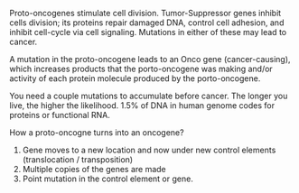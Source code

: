 Proto-oncogenes stimulate cell division. Tumor-Suppressor genes inhibit cells division; its proteins repair damaged DNA, control cell adhesion, and inhibit cell-cycle via cell signaling. Mutations in either of these may lead to cancer.

A mutation in the proto-oncogene leads to an Onco gene (cancer-causing), which increases products that the porto-oncogene was making and/or activity of each protein molecule produced by the porto-oncogene. 

You need a couple mutations to accumulate before cancer. The longer you live, the higher the likelihood. 1.5% of DNA in human genome codes for proteins or functional RNA.

How a proto-oncogne turns into an oncogene?

1. Gene moves to a new location and now under new control elements (translocation / transposition)
2. Multiple copies of the genes are made
3. Point mutation in the control element or gene.
